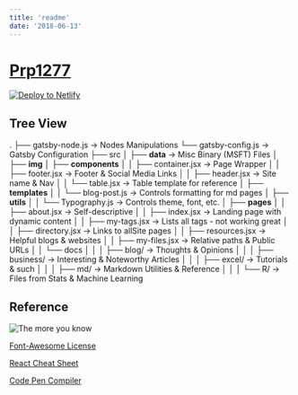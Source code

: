 ```yaml
---
title: 'readme'
date: '2018-06-13'
---
```


# [Prp1277](https://prp1277.github.io)

[![Deploy to Netlify](https://www.netlify.com/img/deploy/button.svg)](https://app.netlify.com/start/deploy?repository=https://github.com/prp1277/prp1277.github.io)

## Tree View

.
├── gatsby-node.js -> Nodes Manipulations
└── gatsby-config.js -> Gatsby Configuration
├── src
│ ├── **data** -> Misc Binary (MSFT) Files
│ ├── **img**
│ ├── **components**
│ │ ├── container.jsx -> Page Wrapper
│ │ ├── footer.jsx -> Footer & Social Media Links
│ │ ├── header.jsx -> Site name & Nav
│ │ └── table.jsx -> Table template for reference
│ ├── **templates**
│ │ └── blog-post.js -> Controls formatting for md pages
│ ├── **utils**
│ │ └── Typography.js -> Controls theme, font, etc.
│ ├── **pages**
│ │ ├── about.jsx -> Self-descriptive
│ │ ├── index.jsx -> Landing page with dynamic content
│ │ ├── my-tags.jsx -> Lists all tags - not working great
│ │ ├── directory.jsx -> Links to allSite pages
│ │ ├── resources.jsx -> Helpful blogs & websites
│ │ ├── my-files.jsx -> Relative paths & Public URLs
│ │ └── docs
│ │ │ ├── blog/ -> Thoughts & Opinions
│ │ │ ├── business/ -> Interesting & Noteworthy Articles
│ │ │ ├── excel/ -> Tutorials & such
│ │ │ ├── md/ -> Markdown Utilities & Reference
│ │ │ └── R/ -> Files from Stats & Machine Learning

## Reference

![The more you know](https://media.giphy.com/media/3og0IMJcSI8p6hYQXS/giphy.gif)

[Font-Awesome License](https://fontawesome.com/license)

[React Cheat Sheet](https://reactcheatsheet.com)

[Code Pen Compiler](https://codepen.io)
